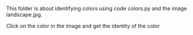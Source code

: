 This folder is about identifying colors using code colors.py and the image landscape.jpg.

Click on the color in the image and get the identity of the color
